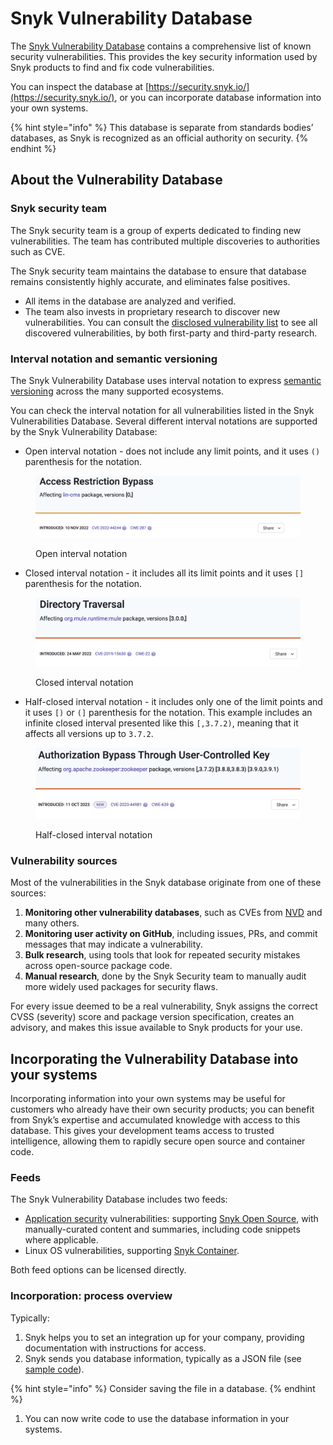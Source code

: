 # Snyk Vulnerability Database

The [Snyk Vulnerability Database](https://security.snyk.io) contains a comprehensive list of known security vulnerabilities. This provides the key security information used by Snyk products to find and fix code vulnerabilities.

You can inspect the database at [https://security.snyk.io/](https://security.snyk.io/), or you can incorporate database information into your own systems.

{% hint style="info" %}
This database is separate from standards bodies’ databases, as Snyk is recognized as an official authority on security.
{% endhint %}

## About the Vulnerability Database

### Snyk security team

The Snyk security team is a group of experts dedicated to finding new vulnerabilities. The team has contributed multiple discoveries to authorities such as CVE.

The Snyk security team maintains the database to ensure that database remains consistently highly accurate, and eliminates false positives.

* All items in the database are analyzed and verified.
* The team also invests in proprietary research to discover new vulnerabilities. You can consult the [disclosed vulnerability list](https://app.snyk.io/disclosed-vulnerabilities) to see all discovered vulnerabilities, by both first-party and third-party research.

### Interval notation and semantic versioning

The Snyk Vulnerability Database uses interval notation to express [semantic versioning](https://semver.org/) across the many supported ecosystems.

You can check the interval notation for all vulnerabilities listed in the Snyk Vulnerabilities Database. Several different interval notations are supported by the Snyk Vulnerability Database:

* Open interval notation - does not include any limit points, and it uses `()` parenthesis for the notation.

<figure><img src="../../../.gitbook/assets/open interval.png" alt=""><figcaption><p>Open interval notation</p></figcaption></figure>

* Closed interval notation - it includes all its limit points and it uses `[]` parenthesis for the notation.

<figure><img src="../../../.gitbook/assets/closed interval.png" alt=""><figcaption><p>Closed interval notation</p></figcaption></figure>

* Half-closed interval notation - it includes only one of the limit points and it uses `[)` or `(]` parenthesis for the notation. This example includes an infinite closed interval presented like this `[,3.7.2)`, meaning that it affects all versions up to `3.7.2`.

<figure><img src="../../../.gitbook/assets/half-closed.png" alt=""><figcaption><p>Half-closed interval notation</p></figcaption></figure>

### Vulnerability sources

Most of the vulnerabilities in the Snyk database originate from one of these sources:

1. **Monitoring other vulnerability databases**, such as CVEs from [NVD](https://nvd.nist.gov) and many others.
2. **Monitoring user activity on GitHub**, including issues, PRs, and commit messages that may indicate a vulnerability.
3. **Bulk research**, using tools that look for repeated security mistakes across open-source package code.
4. **Manual research**, done by the Snyk Security team to manually audit more widely used packages for security flaws.

For every issue deemed to be a real vulnerability, Snyk assigns the correct CVSS (severity) score and package version specification, creates an advisory, and makes this issue available to Snyk products for your use.

## Incorporating the Vulnerability Database into your systems

Incorporating information into your own systems may be useful for customers who already have their own security products; you can benefit from Snyk’s expertise and accumulated knowledge with access to this database. This gives your development teams access to trusted intelligence, allowing them to rapidly secure open source and container code.

### Feeds

The Snyk Vulnerability Database includes two feeds:

* [Application security](https://snyk.io/learn/application-security/) vulnerabilities: supporting [Snyk Open Source](../), with manually-curated content and summaries, including code snippets where applicable.
* Linux OS vulnerabilities, supporting [Snyk Container](../../snyk-container/).

Both feed options can be licensed directly.

### Incorporation: process overview

Typically:

1. Snyk helps you to set an integration up for your company, providing documentation with instructions for access.
2. Snyk sends you database information, typically as a JSON file (see [sample code](https://snyk.io/partners/api/v4/vulndb/sample.json)).

{% hint style="info" %}
Consider saving the file in a database.
{% endhint %}

1. You can now write code to use the database information in your systems.
